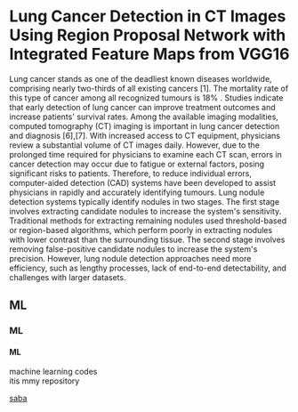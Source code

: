 # Lung Cancer Detection in CT Images Using Region Proposal Network with Integrated Feature Maps from VGG16 
Lung cancer stands as one of the deadliest known diseases worldwide, comprising nearly two-thirds of all existing cancers [1]. The mortality rate of this type of cancer among all recognized tumours is 18% . Studies indicate that early detection of lung cancer can improve treatment outcomes and increase patients' survival rates. Among the available imaging modalities, computed tomography (CT) imaging is important in lung cancer detection and diagnosis [6],[7]. With increased access to CT equipment, physicians review a substantial volume of CT images daily. However, due to the prolonged time required for physicians to examine each CT scan, errors in cancer detection may occur due to fatigue or external factors, posing significant risks to patients. Therefore, to reduce individual errors, computer-aided detection (CAD) systems have been developed to assist physicians in rapidly and accurately identifying tumours.
Lung nodule detection systems typically identify nodules in two stages. The first stage involves extracting candidate nodules to increase the system's sensitivity. Traditional methods for extracting remaining nodules used threshold-based or region-based algorithms, which perform poorly in extracting nodules with lower contrast than the surrounding tissue. The second stage involves removing false-positive candidate nodules to increase the system's precision. However, lung nodule detection approaches need more efficiency, such as lengthy processes, lack of end-to-end detectability, and challenges with larger datasets.

## ML
### ML
#### ML

machine learning codes   
itis mmy repository

[saba](https://github.com/sabadaftari?tab=repositories)
